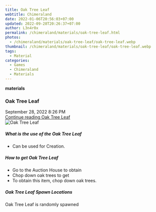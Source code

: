 ```yaml
---
title: Oak Tree Leaf
webtitle: Chimeraland
date: 2022-01-06T20:56:03+07:00
updated: 2022-09-28T20:26:37+07:00
author: L3n4r0x
permalink: /chimeraland/materials/oak-tree-leaf.html
photos:
  - /chimeraland/materials/oak-tree-leaf/oak-tree-leaf.webp
thumbnail: /chimeraland/materials/oak-tree-leaf/oak-tree-leaf.webp
tags:
  - Material
categories:
  - Games
  - Chimeraland
  - Materials
---
```


<section id="bootstrap-wrapper">
  <link
    rel="stylesheet"
    href="https://cdn.statically.io/gh/dimaslanjaka/Web-Manajemen/40ac3225/css/bootstrap-4.5-wrapper.css"
  />
  <div
    class="row g-0 border rounded overflow-hidden flex-md-row mb-4 shadow-sm position-relative"
  >
    <div class="col p-4 d-flex flex-column position-static">
      <strong class="d-inline-block mb-2 text-success">materials</strong>
      <h3 class="mb-0">Oak Tree Leaf</h3>
      <div class="mb-1 text-muted">September 28, 2022 8:26 PM</div>
      <a href="#" class="stretched-link d-none"
        >Continue reading Oak Tree Leaf</a
      >
    </div>
    <div class="col-auto d-none d-lg-block">
      <img
        src="/chimeraland/materials/oak-tree-leaf/oak-tree-leaf.webp"
        alt="Oak Tree Leaf"
      />
    </div>
  </div>
  <div class="row">
    <div class="col-lg-6 col-12 mb-2">
      <div class="card">
        <div class="card-body">
          <h5 class="card-title">What is the use of the Oak Tree Leaf</h5>
          <div class="card-text">
            <ul>
              <li>Can be used for Creation.</li>
            </ul>
          </div>
        </div>
      </div>
    </div>
    <div class="col-lg-6 col-12 mb-2">
      <div class="card">
        <div class="card-body">
          <h5 class="card-title">How to get Oak Tree Leaf</h5>
          <div class="card-text">
            <ul>
              <li>Go to the Auction House to obtain</li>
              <li>Chop down oak trees to get</li>
              <li>To obtain this item, chop down oak trees.</li>
            </ul>
          </div>
        </div>
      </div>
    </div>
    <div class="col-12 mb-2">
      <h5>Oak Tree Leaf Spawn Locations</h5>
      <p>Oak Tree Leaf is randomly spawned</p>
    </div>
  </div>
</section>